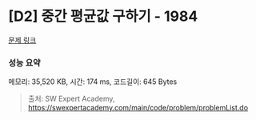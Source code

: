 # [D2] 중간 평균값 구하기 - 1984 

[문제 링크](https://swexpertacademy.com/main/code/problem/problemDetail.do?contestProbId=AV5Pw_-KAdcDFAUq) 

### 성능 요약

메모리: 35,520 KB, 시간: 174 ms, 코드길이: 645 Bytes



> 출처: SW Expert Academy, https://swexpertacademy.com/main/code/problem/problemList.do